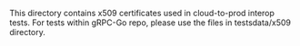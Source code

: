 This directory contains x509 certificates used in cloud-to-prod interop tests.
For tests within gRPC-Go repo, please use the files in testsdata/x509
directory.
